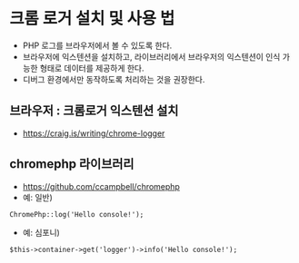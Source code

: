 # 크롬 로거 설치 및 사용 법
- PHP 로그를 브라우저에서 볼 수 있도록 한다.
- 브라우저에 익스텐션을 설치하고, 라이브러리에서 브라우저의 익스텐션이 인식 가능한 형태로 데이터를 제공하게 한다.
- 디버그 환경에서만 동작하도록 처리하는 것을 권장한다.

## 브라우저 : 크롬로거 익스텐션 설치 
- https://craig.is/writing/chrome-logger

## chromephp 라이브러리
- https://github.com/ccampbell/chromephp
- 예: 일반)
```
ChromePhp::log('Hello console!');
```
- 예: 심포니)
```
$this->container->get('logger')->info('Hello console!');
```
